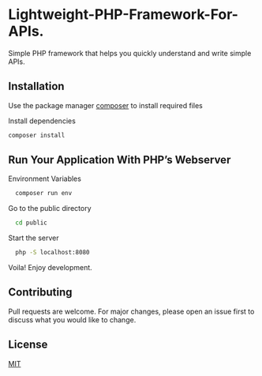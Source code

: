 # Lightweight-PHP-Framework-For-APIs.
Simple PHP framework that helps you quickly understand and write simple APIs.

## Installation

Use the package manager [composer](https://getcomposer.org/) to install required files

Install dependencies
```bash
composer install
```

## Run Your Application With PHP’s Webserver
Environment Variables
```bash
  composer run env
```

Go to the public directory
```bash
  cd public
```

Start the server

```bash
  php -S localhost:8080
```
Voila! Enjoy development.

## Contributing
Pull requests are welcome. For major changes, please open an issue first to discuss what you would like to change.

## License
[MIT](https://choosealicense.com/licenses/mit/)
